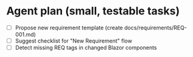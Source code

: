 # Agent plan (small, testable tasks)

- [ ] Propose new requirement template (create docs/requirements/REQ-001.md)
- [ ] Suggest checklist for "New Requirement" flow
- [ ] Detect missing REQ tags in changed Blazor components
